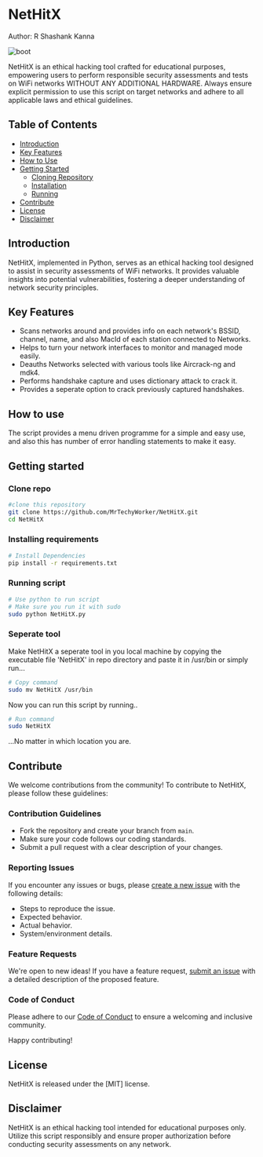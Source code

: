 # NetHitX

Author:  R Shashank Kanna

![boot](https://github.com/MrTechyWorker/NetHitX/assets/75602943/0dff85f5-cf99-44f9-9c08-31673ac1486a)


NetHitX is an ethical hacking tool crafted for educational purposes, empowering users to perform responsible security assessments and tests on WiFi networks WITHOUT ANY ADDITIONAL HARDWARE. Always ensure explicit permission to use this script on target networks and adhere to all applicable laws and ethical guidelines.

## Table of Contents

- [Introduction](#introduction)
- [Key Features](#key-features)
- [How to Use](#how-to-use)
- [Getting Started](#getting-started)
  - [Cloning Repository](#clone-repo)
  - [Installation](#installing-requirements)
  - [Running](#running-script)
- [Contribute](#contribute)
- [License](#license)
- [Disclaimer](#disclaimer)

## Introduction

NetHitX, implemented in Python, serves as an ethical hacking tool designed to assist in security assessments of WiFi networks. It provides valuable insights into potential vulnerabilities, fostering a deeper understanding of network security principles.

## Key Features

- Scans networks around and provides info on each network's BSSID, channel, name, and also MacId of each station connected to Networks.
- Helps to turn your network interfaces to monitor and managed mode easily.
- Deauths Networks selected with various tools like Aircrack-ng and mdk4.
- Performs handshake capture and uses dictionary attack to crack it.
- Provides a seperate option to crack previously captured handshakes.

## How to use
The script provides a menu driven programme for a simple and easy use, and also this has number of error handling statements to make it easy.

## Getting started
### Clone repo
```bash
#clone this repository 
git clone https://github.com/MrTechyWorker/NetHitX.git
cd NetHitX
```

### Installing requirements
```bash
# Install Dependencies
pip install -r requirements.txt
```
### Running script
```bash
# Use python to run script
# Make sure you run it with sudo
sudo python NetHitX.py
```

### Seperate tool
Make NetHitX a seperate tool in you local machine by copying the executable file 'NetHitX' in repo directory and paste it in /usr/bin or simply run...
```bash
# Copy command
sudo mv NetHitX /usr/bin
```
Now you can run this script by running..
```bash
# Run command
sudo NetHitX
```
...No matter in which location you are.

## Contribute

We welcome contributions from the community! To contribute to NetHitX, please follow these guidelines:

### Contribution Guidelines

- Fork the repository and create your branch from `main`.
- Make sure your code follows our coding standards.
- Submit a pull request with a clear description of your changes.

### Reporting Issues

If you encounter any issues or bugs, please [create a new issue](https://github.com/MrTechyWorker/NetHitX/issues) with the following details:
- Steps to reproduce the issue.
- Expected behavior.
- Actual behavior.
- System/environment details.

### Feature Requests

We're open to new ideas! If you have a feature request, [submit an issue](https://github.com/MrTechyWorker/NetHitX/issues) with a detailed description of the proposed feature.

### Code of Conduct

Please adhere to our [Code of Conduct](CODE_OF_CONDUCT.md) to ensure a welcoming and inclusive community.

Happy contributing!

## License
NetHitX is released under the [MIT] license.

## Disclaimer

NetHitX is an ethical hacking tool intended for educational purposes only. Utilize this script responsibly and ensure proper authorization before conducting security assessments on any network.
